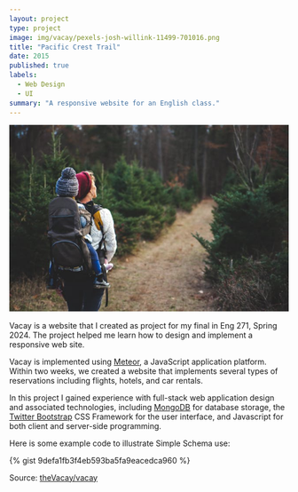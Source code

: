 ```yaml
---
layout: project
type: project
image: img/vacay/pexels-josh-willink-11499-701016.png
title: "Pacific Crest Trail"
date: 2015
published: true
labels:
  - Web Design
  - UI
summary: "A responsive website for an English class."
---
```


<img class="img-fluid" src="../img/vacay/pexels-josh-willink-11499-701016.png">

Vacay is a website that I created as project for my final in Eng 271, Spring 2024. The project helped me learn how to design and implement a responsive web site.

Vacay is implemented using [Meteor](http://meteor.com), a JavaScript application platform. Within two weeks, we created a website that implements several types of reservations including flights, hotels, and car rentals.

In this project I gained experience with full-stack web application design and associated technologies, including [MongoDB](http://mongodb.com) for database storage, the [Twitter Bootstrap](http://getbootstrap.com/) CSS Framework for the user interface, and Javascript for both client and server-side programming. 

Here is some example code to illustrate Simple Schema use:

{% gist 9defa1fb3f4eb593ba5fa9eacedca960 %}
 
Source: <a href="https://readymag.website/4739260">theVacay/vacay</a>
